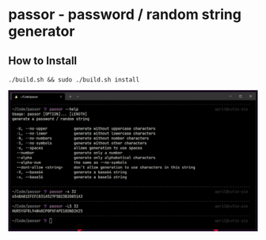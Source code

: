 # passor - password / random string generator

## How to Install
```console
./build.sh && sudo ./build.sh install
```

![sample](/images/passor-sample-image.png)
